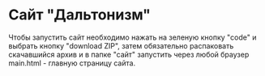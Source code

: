 # Сайт "Дальтонизм"
Чтобы запустить сайт необходимо нажать на зеленую кнопку "code" и выбрать кнопку "download ZIP", затем обязательно распаковать скачавшийся архив и в папке "сайт" запустить через любой браузер main.html - главную страницу сайта.
